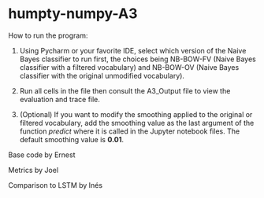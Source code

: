 # humpty-numpy-A3

How to run the program:

1. Using Pycharm or your favorite IDE, select which version of the Naive Bayes classifier to run first, the choices being NB-BOW-FV 
(Naive Bayes classifier with a filtered vocabulary) and NB-BOW-OV (Naive Bayes classifier with the original unmodified vocabulary).

2. Run all cells in the file then consult the A3_Output file to view the evaluation and trace file.

3. (Optional) If you want to modify the smoothing applied to the original or filtered vocabulary, add the smoothing value as the last argument of the function *predict* where it is called in the Jupyter notebook files. The default smoothing value is **0.01**.

Base code by Ernest

Metrics by Joel

Comparison to LSTM by Inés

